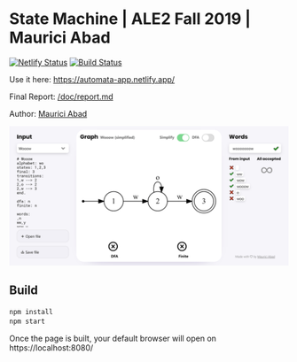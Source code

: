 # State Machine | ALE2 Fall 2019 | Maurici Abad

[![Netlify Status](https://api.netlify.com/api/v1/badges/16cd754b-9506-428e-8e81-cf51c2c1371c/deploy-status)](https://app.netlify.com/sites/automata-app/deploys) [![Build Status](https://travis-ci.com/mauriciabad/Automata-App.svg?branch=master)](https://travis-ci.com/mauriciabad/Automata-App)

Use it here: https://automata-app.netlify.app/

Final Report: [/doc/report.md](/doc/report.md)

Author: [Maurici Abad](https://mauriciabad.com/)

![Screenshot](/doc/screenshot.png)

## Build

```bash
npm install
npm start
```

Once the page is built, your default browser will open on https://localhost:8080/
